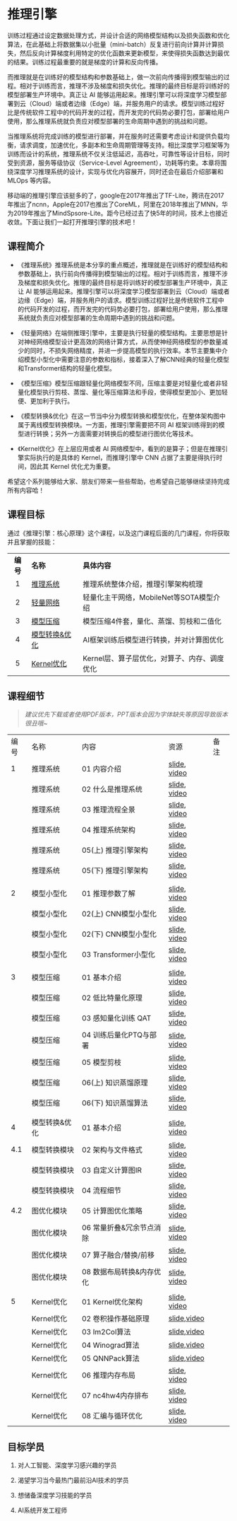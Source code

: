 # 推理引擎

训练过程通过设定数据处理方式，并设计合适的网络模型结构以及损失函数和优化算法，在此基础上将数据集以小批量（mini-batch）反复进行前向计算并计算损失，然后反向计算梯度利用特定的优化函数来更新模型，来使得损失函数达到最优的结果。训练过程最重要的就是梯度的计算和反向传播。

而推理就是在训练好的模型结构和参数基础上，做一次前向传播得到模型输出的过程。相对于训练而言，推理不涉及梯度和损失优化。推理的最终目标是将训练好的模型部署生产环境中。真正让 AI 能够运用起来。推理引擎可以将深度学习模型部署到云（Cloud）端或者边缘（Edge）端，并服务用户的请求。模型训练过程好比是传统软件工程中的代码开发的过程，而开发完的代码势必要打包，部署给用户使用，那么推理系统就负责应对模型部署的生命周期中遇到的挑战和问题。

当推理系统将完成训练的模型进行部署，并在服务时还需要考虑设计和提供负载均衡，请求调度，加速优化，多副本和生命周期管理等支持。相比深度学习框架等为训练而设计的系统，推理系统不仅关注低延迟，高吞吐，可靠性等设计目标，同时受到资源，服务等级协议（Service-Level Agreement），功耗等约束。本章将围绕深度学习推理系统的设计，实现与优化内容展开，同时还会在最后介绍部署和 MLOps 等内容。

移动端的推理引擎应该挺多的了，google在2017年推出了TF-Lite，腾讯在2017年推出了ncnn，Apple在2017也推出了CoreML，阿里在2018年推出了MNN，华为2019年推出了MindSpsore-Lite。距今已经过去了快5年的时间，技术上也接近收敛。下面让我们一起打开推理引擎的技术吧！

## 课程简介

- 《推理系统》推理系统是本分享的重点概述，推理就是在训练好的模型结构和参数基础上，执行前向传播得到模型输出的过程。相对于训练而言，推理不涉及梯度和损失优化。推理的最终目标是将训练好的模型部署生产环境中，真正让 AI 能够运用起来。推理引擎可以将深度学习模型部署到云（Cloud）端或者边缘（Edge）端，并服务用户的请求。模型训练过程好比是传统软件工程中的代码开发的过程，而开发完的代码势必要打包，部署给用户使用，那么推理系统就负责应对模型部署的生命周期中遇到的挑战和问题。

- 《轻量网络》在端侧推理引擎中，主要是执行轻量的模型结构。主要思想是针对神经网络模型设计更高效的网络计算方式，从而使神经网络模型的参数量减少的同时，不损失网络精度，并进一步提高模型的执行效率。本节主要集中介绍模型小型化中需要注意的参数和指标，接着深入了解CNN经典的轻量化模型和Transformer结构的轻量化模型。

- 《模型压缩》模型压缩跟轻量化网络模型不同，压缩主要是对轻量化或者非轻量化模型执行剪枝、蒸馏、量化等压缩算法和手段，使得模型更加小、更加轻便、更加利于执行。

- 《模型转换&优化》在这一节当中分为模型转换和模型优化，在整体架构图中属于离线模型转换模块。一方面，推理引擎需要把不同 AI 框架训练得到的模型进行转换；另外一方面需要对转换后的模型进行图优化等技术。

- 《Kernel优化》在上层应用或者 AI 网络模型中，看到的是算子；但是在推理引擎实际执行的是具体的 Kernel，而推理引擎中 CNN 占据了主要是得执行时间，因此其 Kernel 优化尤为重要。

希望这个系列能够给大家、朋友们带来一些些帮助，也希望自己能够继续坚持完成所有内容哈！

## 课程目标

通过《推理引擎：核心原理》这个课程，以及这门课程后面的几门课程，你将获取并且掌握的技能：

|        |                         |                            |
|:------:|:----------------------- |:-------------------------- |
| **编号** | **名称**                  | **具体内容**                   |
| 1      | [推理系统](./01_Inference/)    | 推理系统整体介绍，推理引擎架构梳理          |
| 2      | [轻量网络](./02_Mobilenet/)    | 轻量化主干网络，MobileNet等SOTA模型介绍 |
| 3      | [模型压缩](./03_Slim/)         | 模型压缩4件套，量化、蒸馏、剪枝和二值化       |
| 4      | [模型转换&优化](./04_Converter/) | AI框架训练后模型进行转换，并对计算图优化      |
| 5      | [Kernel优化](./05_Kernel/)   | Kernel层、算子层优化，对算子、内存、调度优化  |

## 课程细节

> *建议优先下载或者使用PDF版本，PPT版本会因为字体缺失等原因导致版本很丑哦~*

|     |          |                   |                                                                                                     |     |
| --- | -------- | ----------------- | --------------------------------------------------------------------------------------------------- | --- |
| 编号  | 名称       | 内容                | 资源                                                                                                  | 备注  |
| 1   | 推理系统     | 01 内容介绍           | [slide](./01_Inference/01.introduction.pdf), [video](https://www.bilibili.com/video/BV1J8411K7pj/)     |     |
|     | 推理系统     | 02 什么是推理系统        | [slide](./01_Inference/02.constraints.pdf), [video](https://www.bilibili.com/video/BV1nY4y1f7G5/)      |     |
|     | 推理系统     | 03 推理流程全景         | [slide](./01_Inference/03.workflow.pdf), [video](https://www.bilibili.com/video/BV1M24y1v7rK/)         |     |
|     | 推理系统     | 04 推理系统架构         | [slide](./01_Inference/04.system.pdf), [video](https://www.bilibili.com/video/BV1Gv4y1i7Tw/)           |     |
|     | 推理系统     | 05(上) 推理引擎架构      | [slide](./01_Inference/05.inference.pdf), [video](https://www.bilibili.com/video/BV1Mx4y137Er/)        |     |
|     | 推理系统     | 05(下) 推理引擎架构      | [slide](./01_Inference/06.architecture.pdf), [video](https://www.bilibili.com/video/BV1FG4y1C7Mn/)     |     |
|     |          |                   |                                                                                                     |     |
| 2   | 模型小型化    | 01 推理参数了解         | [slide](./02_Mobilenet/01.introduction.pdf), [video](https://www.bilibili.com/video/BV1KW4y1G75J/)     |     |
|     | 模型小型化    | 02(上) CNN模型小型化    | [slide](./02_Mobilenet/02.cnn.pdf), [video](https://www.bilibili.com/video/BV1Y84y1b7xj/)              |     |
|     | 模型小型化    | 02(下) CNN模型小型化    | [slide](./02_Mobilenet/02.cnn.pdf), [video](https://www.bilibili.com/video/BV1DK411k7qt/)              |     |
|     | 模型小型化    | 03 Transformer小型化 | [slide](./02_Mobilenet/03.transform.pdf), [video](https://www.bilibili.com/video/BV19d4y1V7ou/)        |     |
|     |          |                   |                                                                                                     |     |
| 3   | 模型压缩     | 01 基本介绍           | [slide](./03_Slim/01.introduction.pdf), [video](https://www.bilibili.com/video/BV1384y187tL/)          |     |
|     | 模型压缩     | 02 低比特量化原理        | [slide](./03_Slim/02.quant.pdf), [video](https://www.bilibili.com/video/BV1VD4y1n7AR/)                 |     |
|     | 模型压缩     | 03 感知量化训练 QAT     | [slide](./03_Slim/03.qat.pdf), [video](https://www.bilibili.com/video/BV1s8411w7b9/)                   |     |
|     | 模型压缩     | 04 训练后量化PTQ与部署    | [slide](./03_Slim/04.ptq.pdf), [video](https://www.bilibili.com/video/BV1HD4y1n7E1/)                   |     |
|     | 模型压缩     | 05 模型剪枝           | [slide](./03_Slim/05.pruning.pdf), [video](https://www.bilibili.com/video/BV1y34y1Z7KQ/)               |     |
|     | 模型压缩     | 06(上) 知识蒸馏原理      | [slide](./03_Slim/06.distillation.pdf), [video](https://www.bilibili.com/video/BV1My4y197Tf/)          |     |
|     | 模型压缩     | 06(下) 知识蒸馏算法      | [slide](./03_Slim/06.distillation.pdf), [video](https://www.bilibili.com/video/BV1vA411d7MF/)          |     |
|     |          |                   |                                                                                                     |     |
| 4   | 模型转换&优化  | 01 基本介绍           | [slide](./04_Converter/01.introduction.pdf), [video](https://www.bilibili.com/video/BV1724y1z7ep/)     |     |
| 4.1 | 模型转换模块   | 02 架构与文件格式        | [slide](./04_Converter/02.converter_princ.pdf), [video](https://www.bilibili.com/video/BV13P4y167sr/)  |     |
|     | 模型转换模块   | 03 自定义计算图IR       | [slide](./04_Converter/03.converter_ir.pdf), [video](https://www.bilibili.com/video/BV1rx4y177R9/)     |     |
|     | 模型转换模块   | 04 流程细节           | [slide](./04_Converter/04.converter_detail.pdf), [video](https://www.bilibili.com/video/BV13341197zU/) |     |
| 4.2 | 图优化模块    | 05 计算图优化策略        | [slide](./04_Converter/05.optimizer.pdf), [video](https://www.bilibili.com/video/BV1g84y1L7tF/)        |     |
|     | 图优化模块    | 06 常量折叠&冗余节点消除    | [slide](./04_Converter/06.basic.pdf), [video](https://www.bilibili.com/video/BV1fA411r7hr/)            |     |
|     | 图优化模块    | 07 算子融合/替换/前移     | [slide](./04_Converter/06.basic.pdf), [video](https://www.bilibili.com/video/BV1Qj411T7Ef/)            |     |
|     | 图优化模块    | 08 数据布局转换&内存优化    | [slide](./04_Converter/07.extend.pdf), [video](https://www.bilibili.com/video/BV1Ae4y1N7u7/)           |     |
|     |          |                   |                                                                                                     |     |
| 5   | Kernel优化 | 01 Kernel优化架构     | [slide](./05_Kernel/01.introduction.pdf), [video](https://www.bilibili.com/video/BV1Ze4y1c7Bb/)        |     |
|     | Kernel优化 | 02 卷积操作基础原理       | [slide](./05_Kernel/02.conv.pdf),[video](https://www.bilibili.com/video/BV1No4y1e7KX/)                 |     |
|     | Kernel优化 | 03 Im2Col算法       | [slide](./05_Kernel/03.im2col.pdf),[video](https://www.bilibili.com/video/BV1Ys4y1o7XW/)               |     |
|     | Kernel优化 | 04 Winograd算法     | [slide](./05_Kernel/04.winograd.pdf),[video](https://www.bilibili.com/video/BV1vv4y1Y7sc/)             |     |
|     | Kernel优化 | 05 QNNPack算法      | [slide](./05_Kernel/05.qnnpack.pdf),[video](https://www.bilibili.com/video/BV1ms4y1o7ki/)              |     |
|     | Kernel优化 | 06 推理内存布局         | [slide](./05_Kernel/06.memory.pdf),  [video](https://www.bilibili.com/video/BV1eX4y1X7mL/)             |     |
|     | Kernel优化 | 07 nc4hw4内存排布     | [slide](./05_Kernel/07.nc4hw4.pdf),  [video]()                                                         |     |
|     | Kernel优化 | 08 汇编与循环优化        | [slide](./05_Kernel/08.others.pdf),  [video]()                                                         |     |

## 目标学员

1. 对人工智能、深度学习感兴趣的学员

2. 渴望学习当今最热门最前沿AI技术的学员

3. 想储备深度学习技能的学员

4. AI系统开发工程师